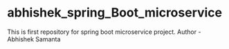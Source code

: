 # abhishek_spring_Boot_microservice
This is first repository for spring boot microservice project.
Author - Abhishek Samanta
